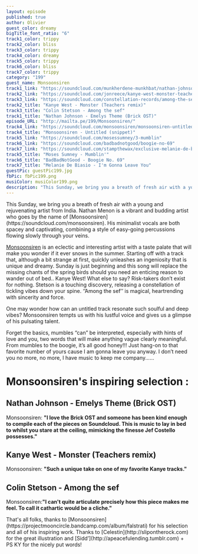 ```yaml
---
layout: episode
published: true
author: Olivier
guest_color: dreamy
bigTitle_font_ratio: "6"
track1_color: trippy
track2_color: bliss
track3_color: trippy
track4_color: dreamy
track5_color: trippy
track6_color: bliss
track7_color: trippy
category: "199"
guest_name: Monsoonsiren
track1_link: "https://soundcloud.com/munkherdene-munkhbat/nathan-johnson-emelys-theme"
track2_link: "https://soundcloud.com/jonreece/kanye-west-monster-teachers"
track3_link: "https://soundcloud.com/constellation-records/among-the-sef"
track2_title: "Kanye West - Monster (Teachers remix)"
track3_title: "Colin Stetson - Among the sef"
track1_title: "Nathan Johnson - Emelys Theme (Brick OST)"
episode_URL: "http://mailta.pe/199/Monsoonsiren/"
track4_link: "https://soundcloud.com/monsoonsiren/monsoonsiren-untitled-snippet"
track4_title: "Monsoonsiren - Untitled (snippet)"
track5_link: "https://soundcloud.com/mosessumney/3-mumblin"
track6_link: "https://soundcloud.com/badbadnotgood/boogie-no-69"
track7_link: "https://soundcloud.com/stampthewax/exclusive-melanie-de-biasio-im-gonna-leave-you-1"
track5_title: "Moses Sumney - Mumblin'"
track6_title: "BadBadNotGood - Boogie No. 69"
track7_title: "Melanie De Biasio - I'm Gonna Leave You"
guestPic: guestPic199.jpg
fbPic: fbPic199.png
musiColor: musiColor199.png
description: "This Sunday, we bring you a breath of fresh air with a young and rejuvenating artist from India. Nathan Menon is a vibrant and budding artist who goes by the name of Monsoonsiren. His minimalist vocals are both spacey and captivating, combining a style of easy-going percussions flowing slowly through your veins."
---
```



<p id="introduction">This Sunday, we bring you a breath of fresh air with a young and rejuvenating artist from India. Nathan Menon is a vibrant and budding artist who goes by the name of [Monsoonsiren](https://soundcloud.com/monsoonsiren). His minimalist vocals are both spacey and captivating, combining a style of easy-going percussions flowing slowly through your veins.</p>

[Monsoonsiren](https://www.facebook.com/pages/Monsoonsiren/333811626735137) is an eclectic and interesting artist with a taste palate that will make you wonder if it ever snows in the summer. Starting off with a track that, although a bit strange at first, quickly unleashes an ingeniosity that is unique and dreamy. Sunday is just beginning and this song will replace the missing chants of the spring birds should you need an enticing reason to wander out of bed.. Kanye West! What else to say? Risk-takers don’t exist for nothing. Stetson is a touching discovery, releasing a constellation of tickling vibes down your spine. ‘’Among the sef’’ is magical, heartrending with sincerity and force. 

One may wonder how can an untitled track resonate such soulful and deep vibes? 
Monsoonsiren tempts us with his lustful voice and gives us a glimpse of his pulsating talent. 

Forget the basics, mumbles “can” be interpreted, especially with hints of love and you, two words that will make anything vague clearly meaningful. From mumbles to the boogie, it’s all good honey!!! Just hang-on to that favorite number of yours cause I am gonna leave you anyway. I don’t need you no more, no more, I have music to keep me company......

# Monsoonsiren's inspiring selection :

## Nathan Johnson - Emelys Theme (Brick OST)
Monsoonsiren: **"**I love the Brick OST and someone has been kind enough to compile each of the pieces on Soundcloud. This is music to lay in bed to whilst you stare at the ceiling, mimicking the finesse Jef Costello possesses.**"**

## Kanye West - Monster (Teachers remix)
Monsoonsiren: **"**Such a unique take on one of my favorite Kanye tracks.**"**

## Colin Stetson - Among the sef
Monsoonsiren:**"**I can't quite articulate precisely how this piece makes me feel. To call it cathartic would be a cliche.**"**
  
<p id="outroduction">
That's all folks, thanks to [Monsoonsiren](https://projectmooncircle.bandcamp.com/album/falstrati) for his selection and all of his inspiring work. Thanks to [Celestin](http://slipontherock.com) for the great illustration and [Sidd’](http://apeacefulending.tumblr.com) + PS KY for the nicely put words!</p>
